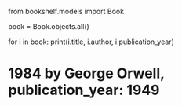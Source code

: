 from bookshelf.models import Book

book = Book.objects.all()

for i in book:
    print(i.title, i.author, i.publication_year)


 # 1984 by George Orwell, publication_year: 1949